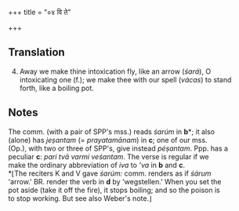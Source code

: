+++
title = "०४ वि ते"

+++
## Translation
4. Away we make thine intoxication fly, like an arrow (*śará*), O  
intoxicating one (f.); we make thee with our spell (*vácas*) to stand  
forth, like a boiling pot.

## Notes
The comm. (with a pair of SPP's mss.) reads *śarúm* in **b**\*; it also  
(alone) has *jeṣantam* (= *prayatamānam*) in **c**; one of our mss.  
(Op.), with two or three of SPP's, give instead *péṣantam*. Ppp. has a  
peculiar **c**: *pari tvā varmi veśantam*. The verse is regular if we  
make the ordinary abbreviation of *iva* to *’va* in **b** and **c**.  
\*⌊The reciters K and V gave *śarúm:* comm. renders as if *śárum*  
'arrow.' BR. render the verb in **d** by 'wegstellen.' When you set the  
pot aside (take it off the fire), it stops boiling; and so the poison is  
to stop working. But see also Weber's note.⌋
